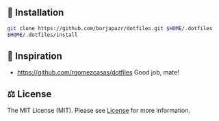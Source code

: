 ## 🚀 Installation

```bash
git clone https://github.com/borjapazr/dotfiles.git $HOME/.dotfiles
$HOME/.dotfiles/install
```

## 🤩 Inspiration

* <https://github.com/rgomezcasas/dotfiles> Good job, mate!

## ⚖️ License

The MIT License (MIT). Please see [License](LICENSE) for more information.
